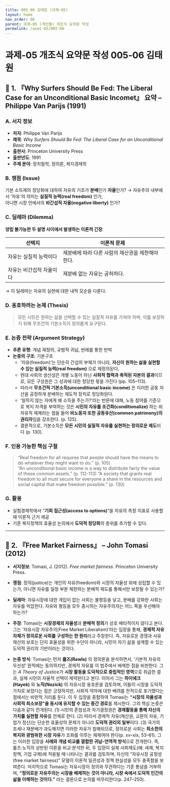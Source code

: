 ```yaml
---
title: 005-06 김태원 (과제-05)
layout: home
nav_order: 06
parent: 과제-05 (개인별) 개조식 요약문 작성
permalink: /asmt-05/005-06
---
```


# 과제-05 개조식 요약문 작성 005-06 김태원 

## 📘 1. 『Why Surfers Should Be Fed: The Liberal Case for an Unconditional Basic Incomet』 요약 – Philippe Van Parijs (1991)

### A. 서지 정보  
- **저자**: Philippe Van Parijs
- **제목**: *Why Surfers Should Be Fed: The Liberal Case for an Unconditional Basic Income*
- **출판사**: Princeton University Press
- **출판년도**: 1991
- **주제 분야**: 정치철학, 정의론, 복지경제학


### B. 쟁점 (Issue)  
기본 소득제의 정당화에 대하여 자유의 기초가 **분배**인가 **자율**인가?
→ 자유주의 내부에서 ‘자유’의 의미는 **실질적 능력(real freedom)** 인가,  
아니면 시장 안에서의 **비간섭적 자율(negative liberty)** 인가?


### C. 딜레마 (Dilemma)  
**양립 불가능한 두 설명 사이에서 발생하는 이론적 긴장**:

| 선택지           | 이론적 문제                       |
| ------------- | ---------------------------- |
| 자유는 실질적 능력이다  | 재분배에 따라 다른 사람의 재산권을 제한해야 한다. |
| 자유는 비간섭적 자율이다 | 재분배 없는 자유는 공허하다.             |

→ 이 딜레마는 자유의 실현에 대한 내적 모순을 다룬다.

### D. 옹호하려는 논제 (Thesis)  
> 모든 시민은 원하는 삶을 선택할 수 있는 실질적 자유를 가져야 하며, 
> 이를 보장하기 위해 무조건적 기본소득이 정의롭게 요구된다.
### E. 논증 전략 (Argument Strategy)  
- **추론 유형**: 개념 재정의, 규범적 귀납, 반례를 통한 반박  
- **논증의 구조**:
  기본구조
  - ‘자유(freedom)’는 단순히 간섭의 부재가 아니라, **자신이 원하는 삶을 실현할 수 있는 실질적 능력(real freedom)** 으로 재정의된다.
  - 현대 사회의 생산성은 개별 노동이 아닌 **사회적 협력과 축적된 자본의 결과**이므로, 모든 구성원은 그 성과에 대한 정당한 몫을 가진다 (pp. 105–113).  
  - 따라서 **무조건적 기본소득(unconditional basic income)** 은 이러한 공동 자산을 공정하게 분배하는 제도적 장치로 정당화된다.
  - ‘일하지 않는 자에게 왜 소득을 주는가?’라는 반론에 대해, 노동 참여를 기준으로 복지 자격을 부여하는 것은 **시민의 자유를 조건화(conditionalize)** 하는 비자유적 체제라는 점을 들어 **비노동자 또한 공동유산(common patrimony)의 권리자**임을 강조한다. (p. 125). 
  - 결론적으로, 기본소득은 **모든 시민의 실질적 자유를 실현하는 정의로운 제도**이다 (p. 130).


### F. 인용 가능한 핵심 구절
> “Real freedom for all requires that people should have the means to do whatever they might want to do.” (p. 105)  
> “An unconditional basic income is a way to distribute fairly the value of these common assets.” (p. 112-113)
> “A society that grants real freedom to all must secure for everyone a share in the resources and social capital that make freedom possible.” (p. 130)


### G. 활용
- 실험경제학에서 “**기회 접근성(access to options)**”을 자유의 측정 지표로 사용할 때 이론적 근거 제공 
- 기존 복지정책의 효율성 논의에서 **도덕적 정당화**의 층위를 추가할 수 있다.

---

## 📘 2. 『Free Market Fairness』 – John Tomasi (2012)

- **서지정보**: Tomasi, J. (2012). *Free market fairness*. Princeton University Press.

- **쟁점**: 정의(justice)는 개인의 자유(freedom)와 시장의 자율성 위에 성립할 수 있는가, 아니면 자유를 일정 부분 제한하는 분배적 제도를 통해서만 보장될 수 있는가?
- **딜레마**: 자유시장에 대한 개입이 없는 사회는 불평등을 낳고, 분배를 강화한 사회는 자유를 억압한다. 자유와 평등을 모두 중시하는 자유주의자는 어느 쪽을 우선해야 하는가?
- **주장**: Tomasi는 **시장경제의 자율성**과 **분배적 정의**가 상호 배타적이지 않다고 본다. 그는 ‘자유시장 자유주의(Free Market Liberalism)’라는 입장을 통해, **경제적 자유 자체가 정의로운 사회를 구성하는 한 원리**라고 주장한다. 즉, 자유로운 경쟁과 사유재산의 보호는 단지 효율성을 위한 수단이 아니라, 시민이 자기 삶을 설계할 수 있는 도덕적 권리의 기반이라는 것이다.
- **논증 방식**: Tomasi는 먼저 **롤즈(Rawls)** 의 정의론을 분석하면서, ‘기본적 자유의 우선성’ 원칙에는 동의하지만, 경제적 자유를 이 범주에서 배제한 점을 비판한다. 그는 *A Theory of Justice*가 **시장 활동을 도덕적으로 중립적인 영역**으로 취급한 결과, 실제 시민의 자율적 선택이 제약된다고 본다.  이어서 그는 **하이에크(Hayek)** 와 **노직(Nozick)** 의 자유시장 옹호론을 검토하며, 이들이 시장을 도덕적 가치로 보았다는 점은 긍정하지만, 사회적 약자에 대한 배려를 전적으로 포기했다는 점에서는 비판적 거리를 둔다.  이 두 입장을 종합하여 Tomasi는 **“시장의 자율성과 사회적 최소보장”을 동시에 유지할 수 있는 중간 경로**를 제시한다. 그의 핵심 논증은 다음과 같이 전개된다. (1) 시민의 존엄성과 자기결정권은 **경제활동을 통해 자신의 가치를 실현할 자유**를 전제로 한다. (2) 따라서 경제적 자유(재산권, 교환의 자유, 기업가 정신)는 단순한 효율성의 문제가 아니라 **도덕적 권리의 일부**이다. (3) 국가의 조세나 재분배가 과도해지면 이러한 자유가 침해되므로, 정의로운 사회는 **최소한의 복지와 광범위한 시장 자유**가 조화를 이루는 체제여야 한다(p. xv–xix, 53–61). 그는 이러한 입장을 **사례와 개념 비교를 결합한 귀납–연역적 방식**으로 전개한다. 즉, 롤즈·노직의 상반된 이론을 비교·분석한 뒤, 두 입장이 실제 사회제도(예: 세제, 복지정책, 기업 규제)에 적용될 때 나타나는 결과를 검토하며, 자신의 “자유시장 공정성(free market fairness)” 모델이 이론적 일관성과 정책 현실성을 모두 충족함을 보여준다.  마지막으로 Tomasi는 자유시장이 정의와 무관하다는 기존 통념을 거부하며, **“정의로운 자유주의는 시장을 배제하는 것이 아니라, 시장 속에서 도덕적 인간의 삶을 이해하는 것이다.”** 라는 결론으로 논의를 마무리한다(p. 247–250).


